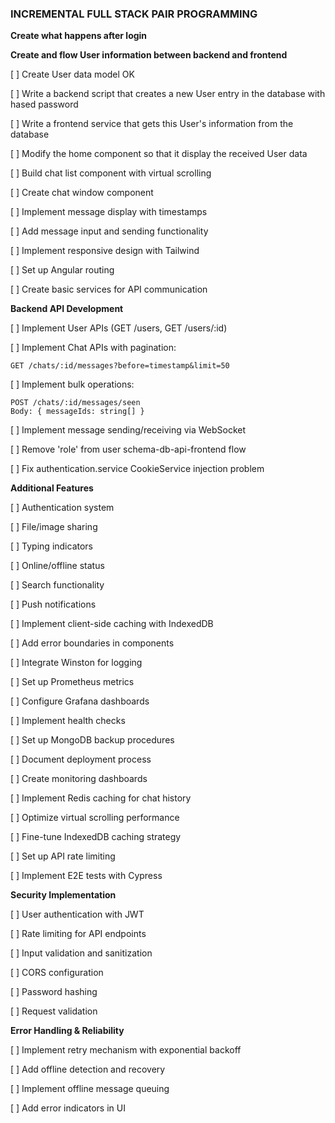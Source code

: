 ### INCREMENTAL FULL STACK PAIR PROGRAMMING ###

**Create what happens after login**



**Create and flow User information between backend and frontend**

   [ ] Create User data model OK

   [ ] Write a backend script that creates a new User entry in the database with hased password

   [ ] Write a frontend service that gets this User's information from the database 
   
   [ ] Modify the home component so that it display the received User data 

   [ ] Build chat list component with virtual scrolling

   [ ] Create chat window component

   [ ] Implement message display with timestamps

   [ ] Add message input and sending functionality

   [ ] Implement responsive design with Tailwind

   [ ] Set up Angular routing

   [ ] Create basic services for API communication


**Backend API Development**

   [ ] Implement User APIs (GET /users, GET /users/:id)

   [ ] Implement Chat APIs with pagination:

   ```
   GET /chats/:id/messages?before=timestamp&limit=50
   ```

   [ ] Implement bulk operations:

   ```
   POST /chats/:id/messages/seen
   Body: { messageIds: string[] }
   ```

   [ ] Implement message sending/receiving via WebSocket


   [ ] Remove 'role' from user schema-db-api-frontend flow

   [ ] Fix authentication.service CookieService injection problem

**Additional Features**

   [ ] Authentication system

   [ ] File/image sharing

   [ ] Typing indicators

   [ ] Online/offline status

   [ ] Search functionality

   [ ] Push notifications

   [ ] Implement client-side caching with IndexedDB

   [ ] Add error boundaries in components

   [ ] Integrate Winston for logging

   [ ] Set up Prometheus metrics

   [ ] Configure Grafana dashboards

   [ ] Implement health checks

   [ ] Set up MongoDB backup procedures

   [ ] Document deployment process

   [ ] Create monitoring dashboards

   [ ] Implement Redis caching for chat history

   [ ] Optimize virtual scrolling performance

   [ ] Fine-tune IndexedDB caching strategy

   [ ] Set up API rate limiting

   [ ] Implement E2E tests with Cypress

**Security Implementation**

   [ ] User authentication with JWT

   [ ] Rate limiting for API endpoints

   [ ] Input validation and sanitization

   [ ] CORS configuration

   [ ] Password hashing

   [ ] Request validation

**Error Handling & Reliability**

   [ ] Implement retry mechanism with exponential backoff

   [ ] Add offline detection and recovery

   [ ] Implement offline message queuing

   [ ] Add error indicators in UI
